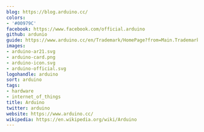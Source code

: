 ```yaml
---
blog: https://blog.arduino.cc/
colors:
- '#00979C'
facebook: https://www.facebook.com/official.arduino
github: ardunio
guide: https://www.arduino.cc/en/Trademark/HomePage?from=Main.Trademark
images:
- arduino-ar21.svg
- arduino-card.png
- arduino-icon.svg
- arduino-official.svg
logohandle: arduino
sort: arduino
tags:
- hardware
- internet_of_things
title: Arduino
twitter: arduino
website: https://www.arduino.cc/
wikipedia: https://en.wikipedia.org/wiki/Arduino
---
```

